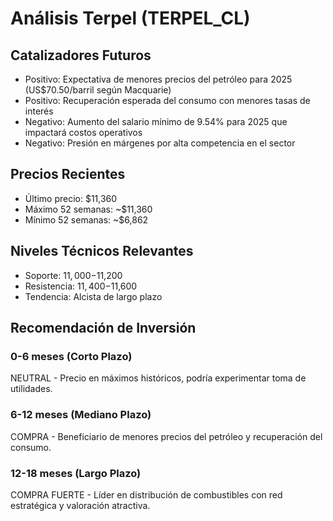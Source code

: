 # Análisis Terpel (TERPEL_CL)

## Catalizadores Futuros

- Positivo: Expectativa de menores precios del petróleo para 2025 (US$70.50/barril según Macquarie)
- Positivo: Recuperación esperada del consumo con menores tasas de interés
- Negativo: Aumento del salario mínimo de 9.54% para 2025 que impactará costos operativos
- Negativo: Presión en márgenes por alta competencia en el sector

## Precios Recientes

- Último precio: $11,360
- Máximo 52 semanas: ~$11,360
- Mínimo 52 semanas: ~$6,862

## Niveles Técnicos Relevantes

- Soporte: $11,000-$11,200
- Resistencia: $11,400-$11,600
- Tendencia: Alcista de largo plazo

## Recomendación de Inversión

### 0-6 meses (Corto Plazo)

NEUTRAL - Precio en máximos históricos, podría experimentar toma de utilidades.

### 6-12 meses (Mediano Plazo)

COMPRA - Beneficiario de menores precios del petróleo y recuperación del consumo.

### 12-18 meses (Largo Plazo)

COMPRA FUERTE - Líder en distribución de combustibles con red estratégica y valoración atractiva.
